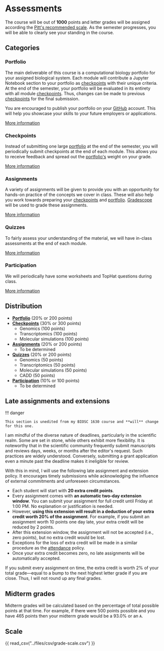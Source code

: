 # Assessments

The course will be out of **1000** points and letter grades will be assigned according the [Pitt's recommended scale](#scale).
As the semester progresses, you will be able to clearly see your standing in the course.

## Categories

### Portfolio

The main deliverable of this course is a computational biology portfolio for your assigned biological system.
Each module will contribute a Jupyter Notebook section to your portfolio as [checkpoints](#checkpoints) with their unique criteria.
At the end of the semester, your portfolio will be evaluated in its entirety with all module [checkpoints](#checkpoints).
Thus, changes can be made to previous [checkpoints](#checkpoints) for the final submission.

You are encouraged to publish your portfolio on your [GitHub](https://www.github.com) account.
This will help you showcase your skills to your future employers or applications.

[More information](../assessments/portfolio.md)

### Checkpoints

Instead of submitting one large [portfolio](#portfolio) at the end of the semester, you will periodically submit checkpoints at the end of each module.
This allows you to receive feedback and spread out the [portfolio's](#portfolio) weight on your grade.

[More information](../assessments/checkpoints/README.md)

### Assignments

A variety of assignments will be given to provide you with an opportunity for hands-on practice of the concepts we cover in class.
These will also help you work towards preparing your [checkpoints](#checkpoints) and [portfolio](#portfolio).
[Gradescope](https://www.gradescope.com/) will be used to grade these assignments.

[More information](../assessments/assignments/README.md)

### Quizzes

To fairly assess your understanding of the material, we will have in-class assessments at the end of each module.

[More information](../assessments/quizzes/README.md)

### Participation

We will periodically have some worksheets and TopHat questions during class.

[More information](../assessments/participation/README.md)

## Distribution

-   [**Portfolio**](#portfolio) (20% or 200 points)
-   [**Checkpoints**](#checkpoints) (30% or 300 points)
    -   Genomics (100 points)
    -   Transcriptomics (100 points)
    -   Molecular simulations (100 points)
-   [**Assignments**](#assignments) (20% or 200 points)
    -   To be determined
-   [**Quizzes**](#quizzes) (20% or 200 points)
    -   Genomics (50 points)
    -   Transcriptomics (50 points)
    -   Molecular simulations (50 points)
    -   CADD (50 points)
-   [**Participation**](#participation) (10% or 100 points)
    -   To be determined

## Late assignments and extensions

!!! danger

    This section is unedited from my BIOSC 1630 course and **will** change for this one.

I am mindful of the diverse nature of deadlines, particularly in the scientific realm.
Some are set in stone, while others exhibit more flexibility.
It is noteworthy that in the scientific community frequently submit manuscripts and reviews days, weeks, or months after the editor's request.
Such practices are widely understood.
Conversely, submitting a grant application even a minute past the deadline makes it ineligible for review.

With this in mind, I will use the following late assignment and extension policy.
It encourages timely submissions while acknowledging the influence of external commitments and unforeseen circumstances.

-   Each student will start with **20 extra credit points**.
-   Every assignment comes with **an automatic two-day extension window**.
    You can submit your assignment for full credit until Friday at 1:00 PM.
    No explanation or justification is needed.
-   However, **using this extension will result in a deduction of your extra credit worth 20% of the assignment**.
    For example, if you submit an assignment worth 10 points one day late, your extra credit will be reduced by 2 points.
-   After this extension window, the assignment will not be accepted (i.e., zero points), but no extra credit would be lost.
-   Exceptions for the loss of extra credit will be made in a similar procedure as the [attendance](../attendance) policy.
-   Once your extra credit becomes zero, no late assignments will be automatically accepted.

If you submit every assignment on time, the extra credit is worth 2% of your total grade&mdash;equal to a bump to the next highest letter grade if you are close.
Thus, I will not round up any final grades.

## Midterm grades

Midterm grades will be calculated based on the percentage of total possible points at that time.
For example, if there were 500 points possible and you have 465 points then your midterm grade would be a 93.0% or an `A`.

## Scale

{{ read_csv("../files/csv/grade-scale.csv") }}
